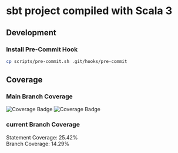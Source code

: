 # sbt project compiled with Scala 3

## Development

### Install Pre-Commit Hook

```bash
cp scripts/pre-commit.sh .git/hooks/pre-commit
```

## Coverage

### Main Branch Coverage

![Coverage Badge](https://img.shields.io/endpoint?url=https://gist.githubusercontent.com/TimAltmann/42475f58c90957ef74d0e9dbc805d309/raw/reactive_system_statment_coverage__main.json)
![Coverage Badge](https://img.shields.io/endpoint?url=https://gist.githubusercontent.com/TimAltmann/d7c86228b1156b7e5a074ce8685c6c39/raw/reactive_system_branch_coverage__main.json)

### current Branch Coverage

Statement Coverage: 25.42%\
Branch Coverage: 14.29% 
